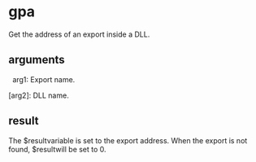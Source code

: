 
# gpa

Get the address of an export inside a DLL.

## arguments 

  arg1: Export name.
[arg2]: DLL name.

## result
The $resultvariable is set to the export address. When the export is not found, $resultwill be set to 0. 
